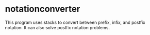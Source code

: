 # notationconverter
This program uses stacks to convert between prefix, infix, and postfix notation. It can also solve postfix notation problems.
